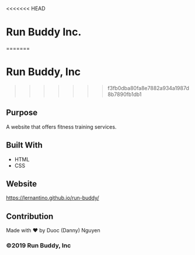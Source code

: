 <<<<<<< HEAD
# Run Buddy Inc.
=======
# Run Buddy, Inc
>>>>>>> f3fb0dba80fa8e7882a934a1987d8b7890fb1db1

## Purpose
A website that offers fitness training services. 

## Built With
* HTML
* CSS

## Website
https://lernantino.github.io/run-buddy/

## Contribution
Made with ❤️ by Duoc (Danny) Nguyen

### ©️2019 Run Buddy, Inc 
